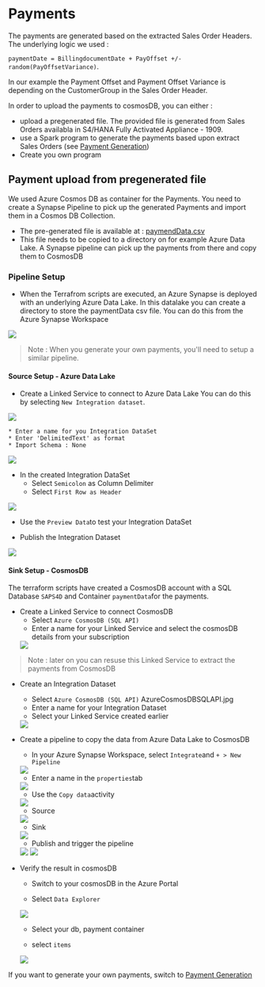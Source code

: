 # Payments
The payments are generated based on the extracted Sales Order Headers. 
The underlying logic we used :

`paymentDate = BillingdocumentDate + PayOffset +/- random(PayOffsetVariance)`.

In our example the Payment Offset and Payment Offset Variance is depending on the CustomerGroup in the Sales Order Header.

In order to upload the payments to cosmosDB, you can either :

* upload a pregenerated file. The provided file is generated from Sales Orders availabla in S4/HANA Fully Activated Appliance - 1909.
* use a Spark program to generate the payments based upon extract Sales Orders (see [Payment Generation](generatePayments.md))
* Create you own program

## Payment upload from pregenerated file
We used Azure Cosmos DB as container for the Payments. You need to create a Synapse Pipeline to pick up the generated Payments and import them in a Cosmos DB Collection.

* The pre-generated file is available at : [paymendData.csv](../data/paymentData.csv)
* This file needs to be copied to a directory on for example Azure Data Lake. A Synapse pipeline can pick up the payments from there and copy them to CosmosDB

### Pipeline Setup
* When the Terrafrom scripts are executed, an Azure Synapse is deployed with an underlying Azure Data Lake. In this datalake you can create a directory to store the paymentData csv file. You can do this from the Azure Synapse Workspace

<img src="../images/paymentsSetup/azdlDirectory.jpg">

>Note : When you generate your own payments, you'll need to setup a similar pipeline.

#### Source Setup - Azure Data Lake
* Create a Linked Service to connect to Azure Data Lake
You can do this by selecting `New Integration dataset`. 

<img src="../images/paymentsSetup/newIntegrationDataSet.jpg">

    * Enter a name for you Integration DataSet
    * Enter 'DelimitedText' as format
    * Import Schema : None

<img src="../images/paymentsSetup/createIntegrationDS.jpg">

* In the created Integration DataSet
    * Select `Semicolon` as Column Delimiter
    * Select `First Row as Header`

<img src="../images/paymentsSetup/paymentIDS.jpg">

* Use the `Preview Data`to test your Integration DataSet

* Publish the Integration Dataset
<img src="../images/paymentsSetup/publishDS.jpg">

#### Sink Setup - CosmosDB
The terraform scripts have created a CosmosDB account with a SQL Database `SAPS4D` and Container `paymentData`for the payments.

* Create a Linked Service to connect CosmosDB
    * Select `Azure CosmosDB (SQL API)`
    * Enter a name for your Linked Service and select the cosmosDB details from your subscription
    <img src="../images/paymentsSetup/cosmosDB_LS.jpg">

>Note : later on you can resuse this Linked Service to extract the payments from CosmosDB

* Create an Integration Dataset
    * Select `Azure CosmosDB (SQL API)`
    AzureCosmosDBSQLAPI.jpg
    * Enter a name for your Integration Dataset
    * Select your Linked Service created earlier
    <img src="../images/paymentsSetup/paymentsCosmos_IDS.jpg">

* Create a pipeline to copy the data from Azure Data Lake to CosmosDB
    * In your Azure Synapse Workspace, select `Integrate`and `+ > New Pipeline`
    <img src="../images/paymentsSetup/createPipeline.jpg">
    
    * Enter a name in the `properties`tab
    <img src="../images/paymentsSetup/pipelineName.jpg">
    
    * Use the `Copy data`activity
    <img src="../images/paymentsSetup/copyDataAction.jpg">

    * Source
    <img src="../images/paymentsSetup/paymentsSource.jpg">

    * Sink
    <img src="../images/paymentsSetup/paymentsSink.jpg">

    * Publish and trigger the pipeline
    <img src="../images/paymentsSetup/publishDS.jpg">
    <img src="../images/paymentsSetup/triggerNow.jpg">

* Verify the result in cosmosDB
    * Switch to your cosmosDB in the Azure Portal

    * Select `Data Explorer`
    <img src="../images/paymentsSetup/cosmosDBDataExplorer.jpg">
    
    * Select your db, payment container
    
    * select `items`
    <img src="../images/paymentsSetup/cosmosDBContents.jpg">

If you want to generate your own payments, switch to [Payment Generation](generatePayments.md)



